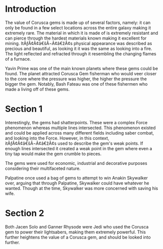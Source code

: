 # Introduction

The value of Corusca gems is made up of several factors, namely: it can only be found in a few select locations across the entire galaxy making it extremely rare.
The material in which it is made of is extremely resistant and can pierce through the hardest materials known making it excellent for mining.
ItÃƒÂ¢Ã¢â€šÂ¬Ã¢â€žÂ¢s physical appearance was described as precious and beautiful, as looking it it was the same as looking into a fire.
The light reflected and refracted through it resembling the changing flames of a furnace.

Yavin Prime was one of the main known planets where these gems could be found.
The planet attracted Corusca Gem fisherman who would veer closer to the core where the pressure was higher, the higher the pressure the bigger the gem.
Notably, Bash Fateau was one of these fishermen who made a living off of these gems.

# Section 1

Interestingly, the gems had shatterpoints.
These were a complex Force phenomenon whereas multiple lines intersected.
This phenomenon existed and could be applied across many different fields including saber combat, and looking into the Force.
However, in this context, itÃƒÂ¢Ã¢â€šÂ¬Ã¢â€žÂ¢s used to describe the gem's weak points.
If enough lines intersected it created a weak point in the gem where even a tiny tap would make the gem crumble to pieces.

The gems were used for economic, industrial and decorative purposes considering their multifaceted nature.

Palpatine once used a bag of gems to attempt to win Anakin Skywalker over, arguing that through Palpatine, Skywalker could have whatever he wanted.
Though at the time, Skywalker was more concerned with saving his wife.

# Section 2

Both Jacen Solo and Ganner Rhysode were Jedi who used the Corusca gem to power their lightsabers, making them extremely powerful.
This further heightens the value of a Corusca gem, and should be looked into further.
